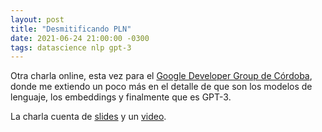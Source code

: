 ```yaml
---
layout: post
title: "Desmitificando PLN"
date: 2021-06-24 21:00:00 -0300
tags: datascience nlp gpt-3
---
```


Otra charla online, esta vez para el [Google Developer Group de
Córdoba](https://gdg.community.dev/gdg-cordoba-argentina/), donde me extiendo un
poco más en el detalle de que son los modelos de lenguaje, los embeddings y
finalmente que es GPT-3.

La charla cuenta de
[slides](https://docs.google.com/presentation/d/1aMhYF-3WvDx7hRdqCi7zFJJFeVnZnoZoYqNE2WoHlKc/edit#slide=id.g62fc528f49_1_72)
y un [video](https://www.youtube.com/watch?v=f-uOKtk2tS4).
